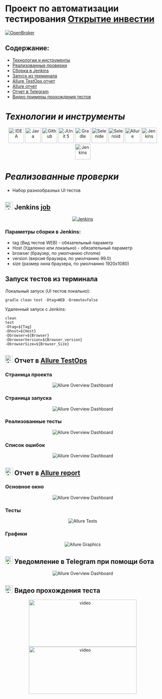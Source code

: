 # Проект по автоматизации тестирования </a><a name="Открытие">  <a target="_blank" href="https://open-broker.ru/"> Открытие инвестии </a></a>
<a href="https://open-broker.ru/invest/"><img alt="OpenBroker" src="images/logo/Открытие.png"/></a>

## Содержание:

- [Технологии и инструменты](#Technology)
- [Реализованные проверки](#Checks)
- [Сборка в Jenkins](#Jenkins)
- [Запуск из терминала](#RemoteLaunch)
- [Allure TestOps отчет](#AllureTestOps)
- [Allure отчет](#Allure)
- [Отчет в Telegram](#Telegram)
- [Видео примеры прохождения тестов](#Video)

<h1 align="left">
<a name="Technology"><i>Технологии и инструменты</i></a>
</h1>

<p align="center">
<a href="https://www.jetbrains.com/idea/"><img src="images/logo/Idea.svg" width="50" height="50"  alt="IDEA"/></a>
<a href="https://www.java.com/"><img src="images/logo/Java.svg" width="50" height="50"  alt="Java"/></a>
<a href="https://github.com/"><img src="images/logo/GitHub.svg" width="50" height="50"  alt="Github"/></a>
<a href="https://junit.org/junit5/"><img src="images/logo/Junit5.svg" width="50" height="50"  alt="JUnit 5"/></a>
<a href="https://gradle.org/"><img src="images/logo/Gradle.svg" width="50" height="50"  alt="Gradle"/></a>
<a href="https://selenide.org/"><img src="images/logo/Selenide.svg" width="50" height="50"  alt="Selenide"/></a>
<a href="https://aerokube.com/selenoid/"><img src="images/logo/Selenoid.svg" width="50" height="50"  alt="Selenoid"/></a>
<a href="https://github.com/allure-framework/allure2"><img src="images/logo/Allure.svg" width="50" height="50"  alt="Allure"/></a>
<a href="https://qameta.io/"><img src="images/logo/AllureTestOps.png" width="50" height="50"  alt="Jenkins"/></a>
<a href="https://rest-assured.io/"><img src="images/logo/Rest-Assured.png" width="50" height="50"  alt="Jenkins"/></a>


<h1 align="left">
<a name="Checks"><i>Реализованные проверки</i></a>
</h1>

- Набор разнообразных UI тестов



## <img src="images/logo/Jenkins.svg" width="25" height="25"  alt="Jenkins"/></a><a name="Jenkins"> Jenkins <a target="_blank" href="https://jenkins.autotests.cloud/job/qa_guru_21_diplom_2/"> job </a></a>
<p align="center">
<a href="https://jenkins.autotests.cloud/job/qa_guru_21_diplom_2/"><img src="images/Jenkins.PNG" alt="Jenkins"/></a>
</p>

### Параметры сборки в Jenkins:
- tag (Вид тестов WEB) - обязательный параметр
- Host (Удаленно или локально) - обязательный параметр
- browser (браузер, по умолчанию chrome)
- version (версия браузера, по умолчанию 99.0)
- size (размер окна браузера, по умолчанию 1920x1080)

## <a name="RemoteLaunch">Запуск тестов из терминала</a>

Локальный запуск (UI тестов локально):
```
gradle clean test -Dtag=WEB -Dremote=false 
```

Удаленный запуск с Jenkins:
```
clean
test
-Dtag=${Tag}
-Dhost=${Host}
-Dbrowser=${Browser}
-DbrowserVersion=${Browser_version}
-DbrowserSize=${Browser_Size}
```
## <img src="images/logo/AllureTestOps.png" width="25" height="25"  alt="Allure"/></a><a name="AllureTestOps"> Отчет в <a target="_blank" href="https://allure.autotests.cloud/launch/32606">Allure TestOps</a></a>

### Страница проекта

<p align="center">
<img title="Allure Overview Dashboard" src="images/Первая страница.PNG">
</p>

### Страница запуска

<p align="center">
<img title="Allure Overview Dashboard" src="images/Главная_страница.PNG">
</p>

### Реализованные тесты

<p align="center">
<img title="Allure Overview Dashboard" src="images/Набор кейсов.PNG">
</p>


### Список ошибок

<p align="center">
<img title="Allure Overview Dashboard" src="images/Набор ошибок.PNG">
</p>

## <img src="images/logo/Allure.svg" width="25" height="25"  alt="Allure"/></a><a name="Allure"> Отчет в <a target="_blank" href="https://jenkins.autotests.cloud/job/qa_guru_21_diplom_2/9/allure/">Allure report</a></a>

### Основное окно

<p align="center">
<img title="Allure Overview Dashboard" src="images/Allure.PNG">
</p>

### Тесты

<p align="center">
<img title="Allure Tests" src="images/Tests.PNG">
</p>

### Графики

<p align="center">
<img title="Allure Graphics" src="images/Graphs.PNG">
</p>

## <img src="images/logo/Telegram.svg" width="25" height="25"  alt="Allure"/></a><a name="Telegram"> Уведомление в Telegram при помощи бота</a>

<p align="center">
<img title="Allure Overview Dashboard" src="images/Telegram.PNG" >
</p>


## <img src="images/logo/Selenoid.svg" width="25" height="25"  alt="Allure"/></a><a name="Video"> Видео прохождения теста</a>

<p align="center">
<img title="Selenoid Video" src="images/b8d6d3f36c113950.gif" width="350" height="153"  alt="video"> 
<img title="Selenoid Video" src="images/cdbb275e1308bf2.gif" width="350" height="153"  alt="video"> 
</p>

